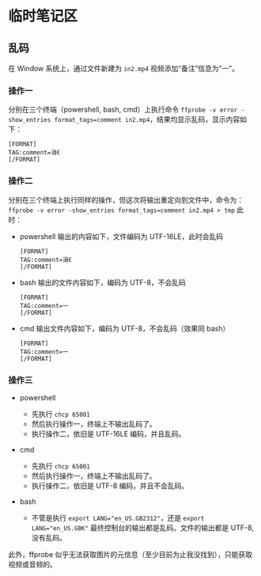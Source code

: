 # 临时笔记区

## 乱码

在 Window 系统上，通过文件新建为 `in2.mp4` 视频添加“备注”信息为“一”。

### 操作一

分别在三个终端（powershell, bash, cmd）上执行命令 `ffprobe -v error -show_entries format_tags=comment in2.mp4`，结果均显示乱码，显示内容如下：

```text
[FORMAT]
TAG:comment=涓€
[/FORMAT]
```

### 操作二

分别在三个终端上执行同样的操作，但这次将输出重定向到文件中，命令为：`ffprobe -v error -show_entries format_tags=comment in2.mp4 > tmp` 此时：

- powershell 输出的内容如下，文件编码为 UTF-16LE，此时会乱码

    ```text
    [FORMAT]
    TAG:comment=涓€
    [/FORMAT]

    ```

- bash 输出的文件内容如下，编码为 UTF-8，不会乱码

    ```text
    [FORMAT]
    TAG:comment=一
    [/FORMAT]

    ```

- cmd 输出文件内容如下，编码为 UTF-8，不会乱码（效果同 bash）

    ```text
    [FORMAT]
    TAG:comment=一
    [/FORMAT]

    ```

### 操作三

- powershell
    - 先执行 `chcp 65001`
    - 然后执行操作一，终端上不输出乱码了。
    - 执行操作二，依旧是 UTF-16LE 编码，并且乱码。
- cmd
    - 先执行 `chcp 65001`
    - 然后执行操作一，终端上不输出乱码了。
    - 执行操作二，依旧是 UTF-8 编码，并且不会乱码。

- bash
    - 不管是执行 `export LANG="en_US.GB2312"`，还是 `export LANG="en_US.GBK"` 最终控制台的输出都是乱码。文件的输出都是 UTF-8, 没有乱码。

此外，ffprobe 似乎无法获取图片的元信息（至少目前为止我没找到），只能获取视频或音频的。
